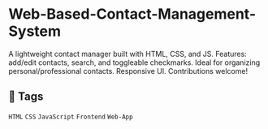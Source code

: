 # Web-Based-Contact-Management-System
A lightweight contact manager built with HTML, CSS, and JS. Features: add/edit contacts, search, and toggleable checkmarks. Ideal for organizing personal/professional contacts. Responsive UI. Contributions welcome!
## 🔖 Tags  
`HTML` `CSS` `JavaScript` `Frontend` `Web-App`  
